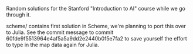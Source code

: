 Random solutions for the Stanford "Introduction to AI" course while we
go through it.

scheme/ contains first solution in Scheme, we're planning to port this
over to Julia. See the commit message to commit
60fde9f5513964e4af5a5a9dd2e2440b0f5e7fa2 to save yourself the effort
to type in the map data again for Julia.
